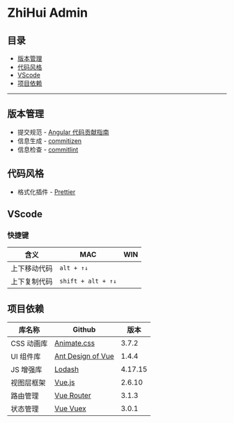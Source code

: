 # ZhiHui Admin

## 目录

- [版本管理](#版本管理)
- [代码风格](#代码风格)
- [VScode](#VScode)
- [项目依赖](#项目依赖)

---

## 版本管理

- 提交规范 - [Angular 代码贡献指南](https://github.com/angular/angular.js/blob/master/DEVELOPERS.md#-git-commit-guidelines)
- 信息生成 - [commitizen](https://github.com/commitizen/cz-cli)
- 信息检查 - [commitlint](https://github.com/conventional-changelog/commitlint)

## 代码风格

- 格式化插件 - [Prettier](https://prettier.io/)

## VScode

### 快捷键

| 含义         | MAC                | WIN |
| ------------ | ------------------ | --- |
| 上下移动代码 | `alt + ↑↓`         |
| 上下复制代码 | `shift + alt + ↑↓` |

## 项目依赖

| 库名称     | Github                                                            | 版本    |
| ---------- | ----------------------------------------------------------------- | ------- |
| CSS 动画库 | [Animate.css](https://github.com/daneden/animate.css)             | 3.7.2   |
| UI 组件库  | [Ant Design of Vue](https://www.antdv.com/docs/vue/introduce-cn/) | 1.4.4   |
| JS 增强库  | [Lodash](https://www.html.cn/doc/lodash/)                         | 4.17.15 |
| 视图层框架 | [Vue.js](https://cn.vuejs.org/)                                   | 2.6.10  |
| 路由管理   | [Vue Router](https://vuex.vuejs.org/zh/)                          | 3.1.3   |
| 状态管理   | [Vue Vuex](https://vuex.vuejs.org/zh/)                            | 3.0.1   |
